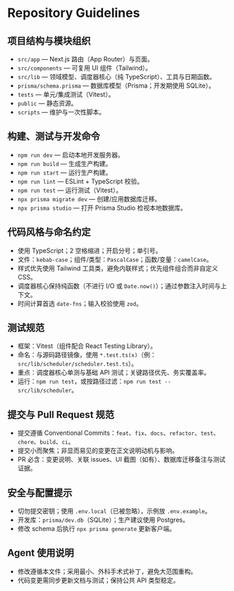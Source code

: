 # Repository Guidelines

## 项目结构与模块组织
- `src/app` — Next.js 路由（App Router）与页面。
- `src/components` — 可复用 UI 组件（Tailwind）。
- `src/lib` — 领域模型、调度器核心（纯 TypeScript）、工具与日期函数。
- `prisma/schema.prisma` — 数据库模型（Prisma；开发期使用 SQLite）。
- `tests` — 单元/集成测试（Vitest）。
- `public` — 静态资源。
- `scripts` — 维护与一次性脚本。

## 构建、测试与开发命令
- `npm run dev` — 启动本地开发服务器。
- `npm run build` — 生成生产构建。
- `npm run start` — 运行生产构建。
- `npm run lint` — ESLint + TypeScript 校验。
- `npm run test` — 运行测试（Vitest）。
- `npx prisma migrate dev` — 创建/应用数据库迁移。
- `npx prisma studio` — 打开 Prisma Studio 检视本地数据库。

## 代码风格与命名约定
- 使用 TypeScript；2 空格缩进；开启分号；单引号。
- 文件：`kebab-case`；组件/类型：`PascalCase`；函数/变量：`camelCase`。
- 样式优先使用 Tailwind 工具类，避免内联样式；优先组件组合而非自定义 CSS。
- 调度器核心保持纯函数（不进行 I/O 或 `Date.now()`）；通过参数注入时间与上下文。
- 时间计算首选 `date-fns`；输入校验使用 `zod`。

## 测试规范
- 框架：Vitest（组件配合 React Testing Library）。
- 命名：与源码路径镜像，使用 `*.test.ts(x)`（例：`src/lib/scheduler/scheduler.test.ts`）。
- 重点：调度器核心单测与基础 API 测试；关键路径优先、务实覆盖率。
- 运行：`npm run test`，或按路径过滤：`npm run test -- src/lib/scheduler`。

## 提交与 Pull Request 规范
- 提交遵循 Conventional Commits：`feat`、`fix`、`docs`、`refactor`、`test`、`chore`、`build`、`ci`。
- 提交小而聚焦；非显而易见的变更在正文说明动机与影响。
- PR 必含：变更说明、关联 issues、UI 截图（如有）、数据库迁移备注与测试证据。

## 安全与配置提示
- 切勿提交密钥；使用 `.env.local`（已被忽略），示例放 `.env.example`。
- 开发库：`prisma/dev.db`（SQLite）；生产建议使用 Postgres。
- 修改 schema 后执行 `npx prisma generate` 更新客户端。

## Agent 使用说明
- 修改遵循本文件；采用最小、外科手术式补丁，避免大范围重构。
- 代码变更需同步更新文档与测试；保持公共 API 类型稳定。

